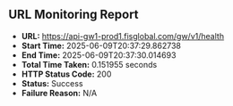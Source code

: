 ## URL Monitoring Report

- **URL:** https://api-gw1-prod1.fisglobal.com/gw/v1/health
- **Start Time:** 2025-06-09T20:37:29.862738
- **End Time:** 2025-06-09T20:37:30.014693
- **Total Time Taken:** 0.151955 seconds
- **HTTP Status Code:** 200
- **Status:** Success
- **Failure Reason:** N/A
